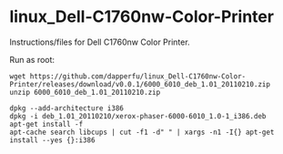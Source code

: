# linux_Dell-C1760nw-Color-Printer
Instructions/files for Dell C1760nw Color Printer.

Run as root: 

```
wget https://github.com/dapperfu/linux_Dell-C1760nw-Color-Printer/releases/download/v0.0.1/6000_6010_deb_1.01_20110210.zip
unzip 6000_6010_deb_1.01_20110210.zip

dpkg --add-architecture i386
dpkg -i deb_1.01_20110210/xerox-phaser-6000-6010_1.0-1_i386.deb
apt-get install -f
apt-cache search libcups | cut -f1 -d" " | xargs -n1 -I{} apt-get install --yes {}:i386
```
